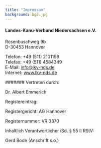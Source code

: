 ```yaml
---
title: "Impressum"
background: bg2.jpg
---
```


#### Landes-Kanu-Verband Niedersachsen e.V.
Rosenbuschweg 9b  
D-30453 Hannover


Telefon: +49 (511) 2101199  
Telefax: +49 (511) 4584349  
E-Mail: info@lkv-nds.de  
Internet: www.lkv-nds.de

####### Vertreten durch:

Dr. Albert Emmerich


Registereintrag:

Registergericht: AG Hannover

Registernummer: VR 3370

Inhaltlich Verantwortlicher iSd. § 55 II RStV:

Gerd Bode (Anschrift s.o.)

